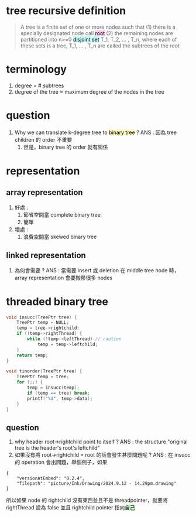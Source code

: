 # tree recursive definition
> A tree is a finite set of one or more nodes such that
> (1) there is a specially designated node call <mark style="background: #FFB8EBA6;">root</mark>
> (2) the remaining nodes are partitioned into n>=0 <mark style="background: #ABF7F7A6;">disjoint set</mark> T_1, T_2, ... , T_n, where each of these sets is a tree, T_1, ... , T_n are called the subtrees of the root
# terminology
1. degree = # subtrees
2. degree of the tree = maximum degree of the nodes in the tree
# question
1. Why we can translate k-degree tree to <mark style="background: #FFF3A3A6;">binary tree</mark> ? ANS : 因為 tree  children 的 order 不重要
	1. 但是，binary tree 的 order 就有關係
# representation
## array representation
1. 好處 : 
	1. 節省空間當 complete binary tree
	2. 簡單
2. 壞處 : 
	1. 浪費空間當 skewed binary tree
## linked representation
1. 為何會需要 ? ANS : 當需要 insert 或 deletion 在 middle tree node 時，array representation 會要搬移很多 nodes
# threaded binary tree 
```c
void insucc(TreePtr tree) {
	TreePtr temp = NULL;
	temp = tree->rightchild;
	if (!temp->rightThread) {
		while (!temp->leftThread) // caution
			temp = temp->leftchild;
	}
	return temp;
}

void tinorder(TreePtr tree) {
	TreePtr temp = tree;
	for (;;) {
		temp = insucc(temp);
		if (temp == tree) break;
		printf("%d", temp->data);
	}
}
```
## question
1. why header root->rightchild point to itself ?
	ANS : the structure "original tree is the header's root's leftchild"
2. 如果沒有將 root->rightchild = root 的話會發生甚麼問題呢 ?
    ANS : 在 insucc 的 operation 會出問題，舉個例子，如果
```handdrawn-ink
{
	"versionAtEmbed": "0.2.4",
	"filepath": "picture/Ink/Drawing/2024.9.12 - 14.29pm.drawing"
}
```
所以如果 node 的 rightchild 沒有東西並且不是 threadpointer，就要將 rightThread 設為 false 並且 rightchild pointer 指向<mark style="background: #BBFABBA6;">自己</mark>
